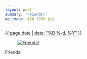 ```yaml
---
layout: post
summary: 'Friends!'
og_image: 426-1280.jpg
---
```


<p>
 <time>
  <a href="/426">
   {{ page.date | date: "%B %-d, %Y" }}
  </a>
 </time>
 <a href="/426">
  <figure data-taken="9/18/2015">
   <img alt="Friends!" sizes="(min-width: 700px) 50vw, calc(100vw - 2rem)" src="{{ site.assets_url }}/426-640.jpg" srcset="{{ site.assets_url }}/426-1280.jpg 1280w, {{ site.assets_url }}/426-960.jpg 960w, {{ site.assets_url }}/426-640.jpg 640w, {{ site.assets_url }}/426-320.jpg 320w"/>
  </figure>
 </a>
 <span>
  Friends!
 </span>
</p>
